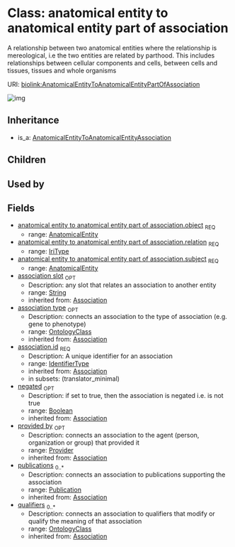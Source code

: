 # Class: anatomical entity to anatomical entity part of association


A relationship between two anatomical entities where the relationship is mereological, i.e the two entities are related by parthood. This includes relationships between cellular components and cells, between cells and tissues, tissues and whole organisms

URI: [biolink:AnatomicalEntityToAnatomicalEntityPartOfAssociation](https://w3id.org/biolink/vocab/AnatomicalEntityToAnatomicalEntityPartOfAssociation)

![img](http://yuml.me/diagram/nofunky;dir:TB/class/\[ClinicalModifier]<clinical%20modifier%20qualifier(i)%200..1-%20\[AnatomicalEntityToAnatomicalEntityPartOfAssociation|relation:iri_type;id(i):identifier_type;negated(i):boolean%20%3F;association_slot(i):string%20%3F;edge_label(i):label_type%20%3F],%20\[EvidenceType]<has%20evidence(i)%200..1-%20\[AnatomicalEntityToAnatomicalEntityPartOfAssociation],%20\[ConfidenceLevel]<has%20confidence%20level(i)%200..1-%20\[AnatomicalEntityToAnatomicalEntityPartOfAssociation],%20\[Provider]<provided%20by(i)%200..1-%20\[AnatomicalEntityToAnatomicalEntityPartOfAssociation],%20\[Publication]<publications(i)%200..*-%20\[AnatomicalEntityToAnatomicalEntityPartOfAssociation],%20\[OntologyClass]<qualifiers(i)%200..*-%20\[AnatomicalEntityToAnatomicalEntityPartOfAssociation],%20\[OntologyClass]<association%20type(i)%200..1-%20\[AnatomicalEntityToAnatomicalEntityPartOfAssociation],%20\[AnatomicalEntity]<object%201..1-%20\[AnatomicalEntityToAnatomicalEntityPartOfAssociation],%20\[AnatomicalEntity]<subject%201..1-%20\[AnatomicalEntityToAnatomicalEntityPartOfAssociation],%20\[AnatomicalEntityToAnatomicalEntityAssociation]^-\[AnatomicalEntityToAnatomicalEntityPartOfAssociation])
## Inheritance

 *  is_a: [AnatomicalEntityToAnatomicalEntityAssociation](AnatomicalEntityToAnatomicalEntityAssociation.md)
## Children

## Used by

## Fields

 * [anatomical entity to anatomical entity part of association.object](anatomical_entity_to_anatomical_entity_part_of_association_object.md)  <sub>REQ</sub>
    * range: [AnatomicalEntity](AnatomicalEntity.md)
 * [anatomical entity to anatomical entity part of association.relation](anatomical_entity_to_anatomical_entity_part_of_association_relation.md)  <sub>REQ</sub>
    * range: [IriType](IriType.md)
 * [anatomical entity to anatomical entity part of association.subject](anatomical_entity_to_anatomical_entity_part_of_association_subject.md)  <sub>REQ</sub>
    * range: [AnatomicalEntity](AnatomicalEntity.md)
 * [association slot](association_slot.md)  <sub>OPT</sub>
    * Description: any slot that relates an association to another entity
    * range: [String](String.md)
    * inherited from: [Association](Association.md)
 * [association type](association_type.md)  <sub>OPT</sub>
    * Description: connects an association to the type of association (e.g. gene to phenotype)
    * range: [OntologyClass](OntologyClass.md)
    * inherited from: [Association](Association.md)
 * [association.id](association_id.md)  <sub>REQ</sub>
    * Description: A unique identifier for an association
    * range: [IdentifierType](IdentifierType.md)
    * inherited from: [Association](Association.md)
    * in subsets: (translator_minimal)
 * [negated](negated.md)  <sub>OPT</sub>
    * Description: if set to true, then the association is negated i.e. is not true
    * range: [Boolean](Boolean.md)
    * inherited from: [Association](Association.md)
 * [provided by](provided_by.md)  <sub>OPT</sub>
    * Description: connects an association to the agent (person, organization or group) that provided it
    * range: [Provider](Provider.md)
    * inherited from: [Association](Association.md)
 * [publications](publications.md)  <sub>0..*</sub>
    * Description: connects an association to publications supporting the association
    * range: [Publication](Publication.md)
    * inherited from: [Association](Association.md)
 * [qualifiers](qualifiers.md)  <sub>0..*</sub>
    * Description: connects an association to qualifiers that modify or qualify the meaning of that association
    * range: [OntologyClass](OntologyClass.md)
    * inherited from: [Association](Association.md)
